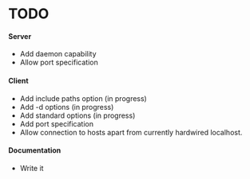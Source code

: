 # TODO

#### Server
- Add daemon capability
- Allow port specification

#### Client
- Add include paths option (in progress)
- Add -d options (in progress)
- Add standard options (in progress)
- Add port specification
- Allow connection to hosts apart from currently hardwired localhost.
#### Documentation
- Write it
